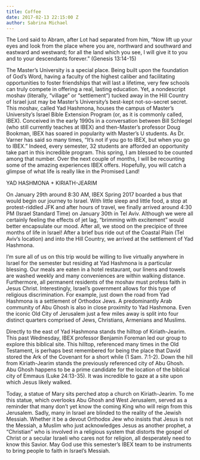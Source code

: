 ```yaml
---
title: Coffee
date: 2017-02-13 22:15:00 Z
author: Sabrina Michael
---
```


The Lord said to Abram, after Lot had separated from him, “Now lift up your eyes and look from the place where you are, northward and southward and eastward and westward; for all the land which you see, I will give it to you and to your descendants forever.” (Genesis 13:14-15)

 The Master’s University is a special place. Being built upon the foundation of God’s Word, having a faculty of the highest caliber and facilitating opportunities to foster friendships that will last a lifetime, very few schools can truly compete in offering a real, lasting education. Yet, a nondescript moshav (literally, “village” or “settlement”) tucked away in the Hill Country of Israel just may be Master’s University’s best-kept not-so-secret secret. This moshav, called Yad Hashmona, houses the campus of Master’s University’s Israel Bible Extension Program (or, as it is commonly called, IBEX). Conceived in the early 1990s in a conversation between Bill Schlegel (who still currently teaches at IBEX) and then-Master’s professor Doug Bookman, IBEX has soared in popularity with Master’s U students. As Dr. Varner has said so many times, “It’s not if you go to IBEX, but when you go to IBEX.” Indeed, every semester, 32 students are afforded an opportunity take part in this incredible program. This spring, I am blessed to be counted among that number. Over the next couple of months, I will be recounting some of the amazing experiences IBEX offers. Hopefully, you will catch a glimpse of what life is really like in the Promised Land!

YAD HASHMONA + KIRIATH-JEARIM

On January 29th around 8:30 AM, IBEX Spring 2017 boarded a bus that would begin our journey to Israel. With little sleep and little food, a stop at protest-riddled JFK and after hours of travel, we finally arrived around 4:30 PM (Israel Standard Time) on January 30th in Tel Aviv. Although we were all certainly feeling the effects of jet lag, “brimming with excitement” would better encapsulate our mood. After all, we stood on the precipice of three months of life in Israel! After a brief bus ride out of the Coastal Plain (Tel Aviv’s location) and into the Hill Country, we arrived at the settlement of Yad Hashmona.  

I’m sure all of us on this trip would be willing to live virtually anywhere in Israel for the semester but residing at Yad Hashmona is a particular blessing. Our meals are eaten in a hotel restaurant, our linens and towels are washed weekly and many conveniences are within walking distance. Furthermore, all permanent residents of the moshav must profess faith in Jesus Christ. Interestingly, Israel’s government allows for this type of religious discrimination. For example, just down the road from Yad Hashmona is a settlement of Orthodox Jews. A predominantly Arab community of Abu Ghosh is also in close proximity to Yad Hashmona. Even the iconic Old City of Jerusalem just a few miles away is split into four distinct quarters comprised of Jews, Christians, Armenians and Muslims.

Directly to the east of Yad Hashmona stands the hilltop of Kiriath-Jearim. This past Wednesday, IBEX professor Benjamin Foreman led our group to explore this biblical site. This hilltop, referenced many times in the Old Testament, is perhaps best remembered for being the place that David stored the Ark of the Covenant for a short while (1 Sam. 7:1-2). Down the hill from Kiriath-Jearim stands the previously referenced city of Abu Ghosh. Abu Ghosh happens to be a prime candidate for the location of the biblical city of Emmaus (Luke 24:13-35). It was incredible to gaze at a site upon which Jesus likely walked.

Today, a statue of Mary sits perched atop a church on Kiriath-Jearim. To me this statue, which overlooks Abu Ghosh and West Jerusalem, served as a reminder that many don’t yet know the coming King who will reign from this Jerusalem. Sadly, many in Israel are blinded to the reality of the Jewish Messiah. Whether it be a devout Orthodox Jew who insists that Jesus is not the Messiah, a Muslim who just acknowledges Jesus as another prophet, a “Christian” who is involved in a religious system that distorts the gospel of Christ or a secular Israeli who cares not for religion, all desperately need to know this Savior. May God use this semester’s IBEX team to be instruments to bring people to faith in Israel’s Messiah.
